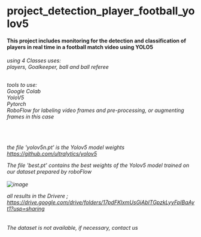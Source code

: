 # project_detection_player_football_yolov5

<h4>This project includes monitoring for the detection and classification of players in real time in a football match video using YOLO5</h4>
<h6>using 4 Classes uses: <br/>
players, Goalkeeper, ball and ball referee<br/><br/>

tools to use:<br/>
Google Colab<br/>
YoloV5<br/>
Pytorch<br/>
RoboFlow for labeling video frames and pre-processing, or augmenting frames in this case <br/><br/><br/><br/>

the file 'yolov5n.pt' is the Yolov5 model weights https://github.com/ultralytics/yolov5<br/>

The file 'best.pt' contains the best weights of the Yolov5 model trained on our dataset prepared by roboFlow <br><br/>
![image](https://user-images.githubusercontent.com/108405071/216783250-524085fe-d72b-4a76-8b3a-b725bae7e09b.png)

all results in the Drivere ; https://drive.google.com/drive/folders/17pdFKlxmUsGjAbITGpzkLyyFpIBaAyt1?usp=sharing <br><br><br>
  The dataset is not available, if necessary, contact us
</h6>
